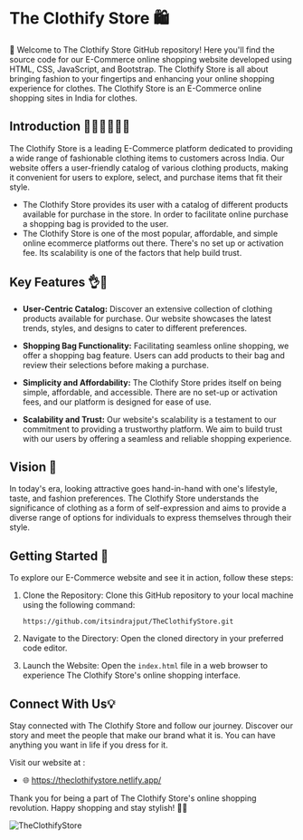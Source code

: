# The Clothify Store 🛍️

👋 Welcome to The Clothify Store GitHub repository! Here you'll find the source code for our E-Commerce online shopping website developed using HTML, CSS, JavaScript, and Bootstrap. The Clothify Store is all about bringing fashion to your fingertips and enhancing your online shopping experience for clothes.
The Clothify Store is an E-Commerce online shopping sites in India for clothes.

## Introduction 👗👚👖👕👔👗

The Clothify Store is a leading E-Commerce platform dedicated to providing a wide range of fashionable clothing items to customers across India. Our website offers a user-friendly catalog of various clothing products, making it convenient for users to explore, select, and purchase items that fit their style.

- The Clothify Store provides its user with a catalog of different products available for purchase in the store. In order to facilitate online purchase a shopping bag is   provided to the user.
- The Clothify Store is one of the most popular, affordable, and simple online ecommerce platforms out there. There's no set up or activation fee. Its scalability is one   of the factors that help build trust.
  
## Key Features 👌🔑

- **User-Centric Catalog:** Discover an extensive collection of clothing products available for purchase. Our website showcases the latest trends, styles, and designs to cater to different preferences.

- **Shopping Bag Functionality:** Facilitating seamless online shopping, we offer a shopping bag feature. Users can add products to their bag and review their selections before making a purchase.

- **Simplicity and Affordability:** The Clothify Store prides itself on being simple, affordable, and accessible. There are no set-up or activation fees, and our platform is designed for ease of use.

- **Scalability and Trust:** Our website's scalability is a testament to our commitment to providing a trustworthy platform. We aim to build trust with our users by offering a seamless and reliable shopping experience.

## Vision 🎯

In today's era, looking attractive goes hand-in-hand with one's lifestyle, taste, and fashion preferences. The Clothify Store understands the significance of clothing as a form of self-expression and aims to provide a diverse range of options for individuals to express themselves through their style.

## Getting Started 🚀

To explore our E-Commerce website and see it in action, follow these steps:

1. Clone the Repository: Clone this GitHub repository to your local machine using the following command:
   ```
   https://github.com/itsindrajput/TheClothifyStore.git
   ```
2. Navigate to the Directory: Open the cloned directory in your preferred code editor.

3. Launch the Website: Open the `index.html` file in a web browser to experience The Clothify Store's online shopping interface.

## Connect With Us💡

Stay connected with The Clothify Store and follow our journey.
Discover our story and meet the people that make our brand what it is. You can have anything you want in life if you dress for it.

Visit our website at :
- 🌐 https://theclothifystore.netlify.app/

Thank you for being a part of The Clothify Store's online shopping revolution. Happy shopping and stay stylish! 🙏🙌

![TheClothifyStore](https://user-images.githubusercontent.com/70815899/183290324-3cb85062-49be-49f4-82a8-71ec53f78c70.png)
